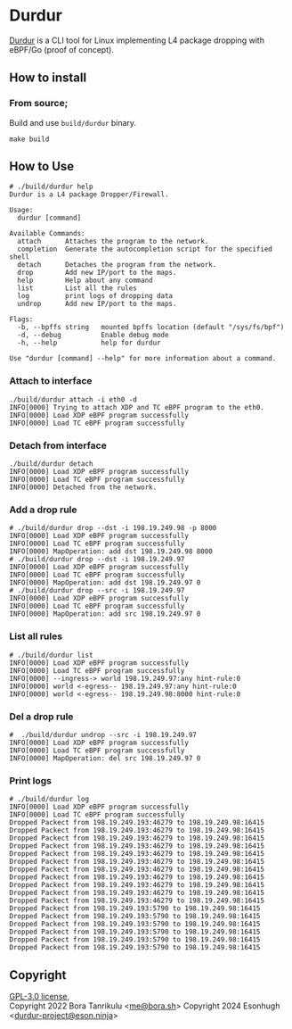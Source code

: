 # Durdur

[Durdur](https://www.youtube.com/watch?v=sF0QweCoaMo) is a CLI tool for Linux implementing L4 package dropping with eBPF/Go (proof of concept).

## How to install

### From source;

Build and use `build/durdur` binary.

```
make build
```

## How to Use

```shell
# ./build/durdur help   
Durdur is a L4 package Dropper/Firewall.

Usage:
  durdur [command]

Available Commands:
  attach      Attaches the program to the network.
  completion  Generate the autocompletion script for the specified shell
  detach      Detaches the program from the network.
  drop        Add new IP/port to the maps.
  help        Help about any command
  list        List all the rules
  log         print logs of dropping data
  undrop      Add new IP/port to the maps.

Flags:
  -b, --bpffs string   mounted bpffs location (default "/sys/fs/bpf")
  -d, --debug          Enable debug mode
  -h, --help           help for durdur

Use "durdur [command] --help" for more information about a command.
```

### Attach to interface

```shell  
./build/durdur attach -i eth0 -d
INFO[0000] Trying to attach XDP and TC eBPF program to the eth0. 
INFO[0000] Load XDP eBPF program successfully           
INFO[0000] Load TC eBPF program successfully     
```

### Detach from interface

```shell
./build/durdur detach
INFO[0000] Load XDP eBPF program successfully           
INFO[0000] Load TC eBPF program successfully            
INFO[0000] Detached from the network.     
```

### Add a drop rule

```shell
# ./build/durdur drop --dst -i 198.19.249.98 -p 8000
INFO[0000] Load XDP eBPF program successfully           
INFO[0000] Load TC eBPF program successfully            
INFO[0000] MapOperation: add dst 198.19.249.98 8000   
# ./build/durdur drop --dst -i 198.19.249.97        
INFO[0000] Load XDP eBPF program successfully           
INFO[0000] Load TC eBPF program successfully            
INFO[0000] MapOperation: add dst 198.19.249.97 0 
# ./build/durdur drop --src -i 198.19.249.97
INFO[0000] Load XDP eBPF program successfully           
INFO[0000] Load TC eBPF program successfully            
INFO[0000] MapOperation: add src 198.19.249.97 0  
```

### List all rules

```shell
# ./build/durdur list                       
INFO[0000] Load XDP eBPF program successfully           
INFO[0000] Load TC eBPF program successfully            
INFO[0000] --ingress-> world 198.19.249.97:any hint-rule:0 
INFO[0000] world <-egress-- 198.19.249.97:any hint-rule:0 
INFO[0000] world <-egress-- 198.19.249.98:8000 hint-rule:0 
```

### Del a drop rule

```shell
#  ./build/durdur undrop --src -i 198.19.249.97
INFO[0000] Load XDP eBPF program successfully           
INFO[0000] Load TC eBPF program successfully            
INFO[0000] MapOperation: del src 198.19.249.97 0 
```

### Print logs

```shell
# ./build/durdur log
INFO[0000] Load XDP eBPF program successfully           
INFO[0000] Load TC eBPF program successfully            
Dropped Packect from 198.19.249.193:46279 to 198.19.249.98:16415 
Dropped Packect from 198.19.249.193:46279 to 198.19.249.98:16415 
Dropped Packect from 198.19.249.193:46279 to 198.19.249.98:16415 
Dropped Packect from 198.19.249.193:46279 to 198.19.249.98:16415 
Dropped Packect from 198.19.249.193:46279 to 198.19.249.98:16415 
Dropped Packect from 198.19.249.193:46279 to 198.19.249.98:16415 
Dropped Packect from 198.19.249.193:46279 to 198.19.249.98:16415 
Dropped Packect from 198.19.249.193:46279 to 198.19.249.98:16415 
Dropped Packect from 198.19.249.193:46279 to 198.19.249.98:16415 
Dropped Packect from 198.19.249.193:46279 to 198.19.249.98:16415 
Dropped Packect from 198.19.249.193:46279 to 198.19.249.98:16415 
Dropped Packect from 198.19.249.193:5790 to 198.19.249.98:16415 
Dropped Packect from 198.19.249.193:5790 to 198.19.249.98:16415 
Dropped Packect from 198.19.249.193:5790 to 198.19.249.98:16415 
Dropped Packect from 198.19.249.193:5790 to 198.19.249.98:16415 
Dropped Packect from 198.19.249.193:5790 to 198.19.249.98:16415 
Dropped Packect from 198.19.249.193:5790 to 198.19.249.98:16415 
```


## Copyright

[GPL-3.0 license](https://github.com/boratanrikulu/durdur/blob/main/LICENSE),  
Copyright 2022 Bora Tanrikulu <[me@bora.sh](mailto:me@bora.sh)>
Copyright 2024 Esonhugh <[durdur-project@eson.ninja](mailto:durdur-project@eson.ninja)>